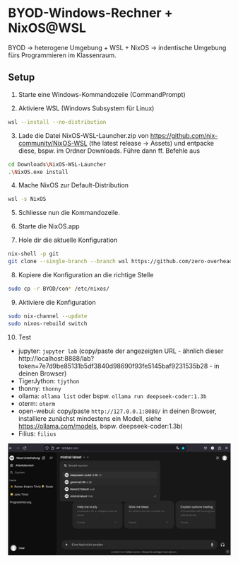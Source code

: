 # BYOD-Windows-Rechner + NixOS@WSL
BYOD $\to$ heterogene Umgebung + WSL + NixOS $\to$ indentische Umgebung fürs Programmieren im Klassenraum.

## Setup

1. Starte eine Windows-Kommandozeile (CommandPrompt)

2. Aktiviere WSL (Windows Subsystem für Linux)
```bash
wsl --install --no-distribution
```

3. Lade die Datei NixOS-WSL-Launcher.zip von https://github.com/nix-community/NixOS-WSL (the latest release -> Assets) und entpacke diese, bspw. im Ordner Downloads. Führe dann ff. Befehle aus
```bash
cd Downloads\NixOS-WSL-Launcher
.\NixOS.exe install
```

4. Mache NixOS zur Default-Distribution
```bash
wsl -s NixOS
```

5. Schliesse nun die Kommandozeile.

6. Starte die NixOS.app

7. Hole dir die aktuelle Konfiguration
```bash
nix-shell -p git
git clone --single-branch --branch wsl https://github.com/zero-overhead/BYOD
```

8. Kopiere die Konfiguration an die richtige Stelle
```bash
sudo cp -r BYOD/con* /etc/nixos/
```

9. Aktiviere die Konfiguration
```bash
sudo nix-channel --update
sudo nixos-rebuild switch
```

10. Test
- jupyter: ```jupyter lab``` (copy/paste der angezeigten URL - ähnlich dieser http://localhost:8888/lab?token=7e7d9be85131b5df3840d98690f93fe5145baf9231535b28 - in deinen Browser)
- TigerJython: ```tjython```
- thonny: ```thonny```
- ollama: ```ollama list``` oder bspw. ```ollama run deepseek-coder:1.3b```
- oterm: ```oterm```
- open-webui: copy/paste ```http://127.0.0.1:8080/``` in deinen Browser, installiere zunächst mindestens ein Modell, siehe https://ollama.com/models, bspw. deepseek-coder:1.3b)
- Filius: ```filius```

![open-webui](./open-webui.png)

